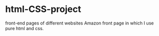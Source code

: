 # html-CSS-project
front-end pages of different websites
Amazon front page in which I use pure html and css.

